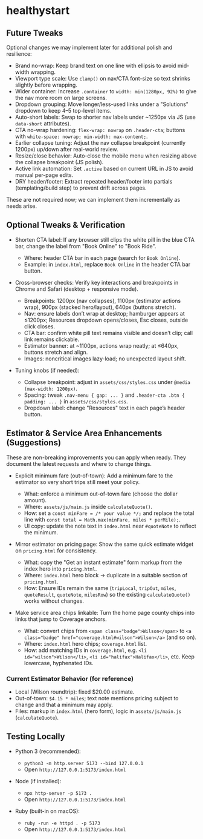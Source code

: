 # healthystart

## Future Tweaks

Optional changes we may implement later for additional polish and resilience:

- Brand no-wrap: Keep brand text on one line with ellipsis to avoid mid-width wrapping.
- Viewport type scale: Use `clamp()` on nav/CTA font-size so text shrinks slightly before wrapping.
- Wider container: Increase `.container` to `width: min(1280px, 92%)` to give the nav more room on large screens.
- Dropdown grouping: Move longer/less-used links under a "Solutions" dropdown to keep 4–5 top-level items.
- Auto-short labels: Swap to shorter nav labels under ~1250px via JS (use `data-short` attributes).
- CTA no-wrap hardening: `flex-wrap: nowrap` on `.header-cta`; buttons with `white-space: nowrap; min-width: max-content;`.
- Earlier collapse tuning: Adjust the nav collapse breakpoint (currently 1200px) up/down after real-world review.
- Resize/close behavior: Auto-close the mobile menu when resizing above the collapse breakpoint (JS polish).
- Active link automation: Set `.active` based on current URL in JS to avoid manual per-page edits.
- DRY header/footer: Extract repeated header/footer into partials (templating/build step) to prevent drift across pages.

These are not required now; we can implement them incrementally as needs arise.

## Optional Tweaks & Verification

- Shorten CTA label: If any browser still clips the white pill in the blue CTA bar, change the label from "Book Online" to "Book Ride".
  - Where: header CTA bar in each page (search for `Book Online`).
  - Example: in `index.html`, replace `Book Online` in the header CTA bar button.

- Cross-browser checks: Verify key interactions and breakpoints in Chrome and Safari (desktop + responsive mode).
  - Breakpoints: 1200px (nav collapses), 1100px (estimator actions wrap), 900px (stacked hero/layout), 640px (buttons stretch).
  - Nav: ensure labels don’t wrap at desktop; hamburger appears at ≤1200px; Resources dropdown opens/closes, Esc closes, outside click closes.
  - CTA bar: confirm white pill text remains visible and doesn’t clip; call link remains clickable.
  - Estimator banner: at ~1100px, actions wrap neatly; at ≤640px, buttons stretch and align.
  - Images: noncritical images lazy-load; no unexpected layout shift.

- Tuning knobs (if needed):
  - Collapse breakpoint: adjust in `assets/css/styles.css` under `@media (max-width: 1200px)`.
  - Spacing: tweak `.nav-menu { gap: ... }` and `.header-cta .btn { padding: ... }` in `assets/css/styles.css`.
  - Dropdown label: change "Resources" text in each page’s header button.

## Estimator & Service Area Enhancements (Suggestions)

These are non-breaking improvements you can apply when ready. They document the latest requests and where to change things.

- Explicit minimum fare (out-of-town): Add a minimum fare to the estimator so very short trips still meet your policy.
  - What: enforce a minimum out-of-town fare (choose the dollar amount).
  - Where: `assets/js/main.js` inside `calculateQuote()`.
  - How: set a `const minFare = /* your value */;` and replace the total line with `const total = Math.max(minFare, miles * perMile);`.
  - UI copy: update the note text in `index.html` near `#quoteNote` to reflect the minimum.

- Mirror estimator on pricing page: Show the same quick estimate widget on `pricing.html` for consistency.
  - What: copy the "Get an instant estimate" form markup from the index hero into `pricing.html`.
  - Where: `index.html` hero block → duplicate in a suitable section of `pricing.html`.
  - How: Ensure IDs remain the same (`tripLocal`, `tripOut`, `miles`, `quoteResult`, `quoteNote`, `milesRow`) so the existing `calculateQuote()` works without changes.

- Make service area chips linkable: Turn the home page county chips into links that jump to Coverage anchors.
  - What: convert chips from `<span class="badge">Wilson</span>` to `<a class="badge" href="coverage.html#wilson">Wilson</a>` (and so on).
  - Where: `index.html` hero chips; `coverage.html` list.
  - How: add matching IDs in `coverage.html`, e.g. `<li id="wilson">Wilson</li>`, `<li id="halifax">Halifax</li>`, etc. Keep lowercase, hyphenated IDs.

### Current Estimator Behavior (for reference)

- Local (Wilson roundtrip): fixed $20.00 estimate.
- Out-of-town: `$4.15 * miles`; text note mentions pricing subject to change and that a minimum may apply.
- Files: markup in `index.html` (hero form), logic in `assets/js/main.js` (`calculateQuote`).

## Testing Locally

- Python 3 (recommended):
  - `python3 -m http.server 5173 --bind 127.0.0.1`
  - Open `http://127.0.0.1:5173/index.html`

- Node (if installed):
  - `npx http-server -p 5173 .`
  - Open `http://127.0.0.1:5173/index.html`

- Ruby (built-in on macOS):
  - `ruby -run -e httpd . -p 5173`
  - Open `http://127.0.0.1:5173/index.html`
